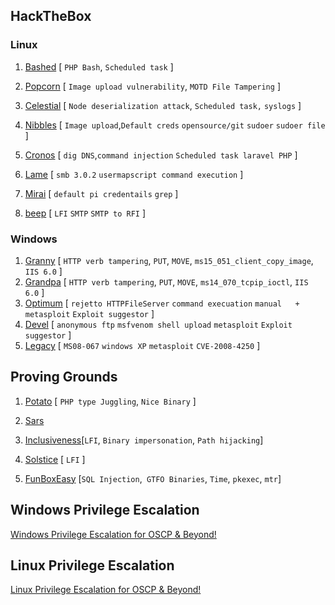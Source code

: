 
## HackTheBox

### Linux

1. [Bashed](./HTB/bashed/bashed.md) [ `PHP Bash`, `Scheduled task` ]
2. [Popcorn](./HTB/popcorn/popcorn.md) [ `Image upload vulnerability`, `MOTD File Tampering` ]
3. [Celestial](./HTB/celestial/celestial.md) [ `Node deserialization attack`, `Scheduled task,` `syslogs` ]

4. [Nibbles](./HTB/nibbles/nibbles.md) [ `Image upload`,`Default creds` `opensource/git` `sudoer`  `sudoer file` ] 
5. [Cronos](./HTB/cronos/cronos.md) [ `dig DNS`,`command injection` `Scheduled task laravel PHP` ]
6. [Lame](./HTB/lame/lame.md) [ `smb 3.0.2` `usermapscript command execution` ]

7. [Mirai](./HTB/mirai/mirai.md) [ `default pi credentails` `grep` ]
8. [beep](./HTB/beep/beep.md) [ `LFI`  `SMTP`  `SMTP to RFI` ]


### Windows
1. [Granny](./HTB/granny/granny.md) [ `HTTP verb tampering`, `PUT`, `MOVE`, `ms15_051_client_copy_image`, `IIS 6.0` ]
2. [Grandpa](./HTB/grandpa/grandpa.md) [ `HTTP verb tampering`, `PUT`, `MOVE`, `ms14_070_tcpip_ioctl`, `IIS 6.0` ]
3. [Optimum](./HTB/optimum/optimum.md) [ `rejetto HTTPFileServer` `command execuation` `manual   +   metasploit`   `Exploit suggestor` ]
3. [Devel](./HTB/devel/devel.md) [ `anonymous ftp` `msfvenom shell upload` `metasploit`   `Exploit suggestor` ]
4. [Legacy](./HTB/legacy/legacy.md) [ `MS08-067` `windows XP` `metasploit`   `CVE-2008-4250` ]




## Proving Grounds

1. [Potato](./Proving%20Grounds/play/potato/potato.md) [ `PHP type Juggling`, `Nice Binary` ]
2. [Sars](./Proving%20Grounds/play/sars/sars.md) 
2. [Inclusiveness](./Proving%20Grounds/play/inclusiveness/inclusiveness.md)[`LFI`, `Binary impersonation`, `Path hijacking`]
2. [Solstice](./Proving%20Grounds/play/solstice/solstice.md) [ `LFI` ]

5. [FunBoxEasy](./Proving%20Grounds/play/FunBoxEasy/funboxeasy.md) [`SQL Injection`,` GTFO Binaries`, `Time`, `pkexec`, `mtr`]






## Windows Privilege Escalation

[Windows Privilege Escalation for OSCP & Beyond!](./WIndows%20Privilege%20Escalation)

## Linux Privilege Escalation

[Linux Privilege Escalation for OSCP & Beyond!](./Linux%20Privilege%20Escalation)